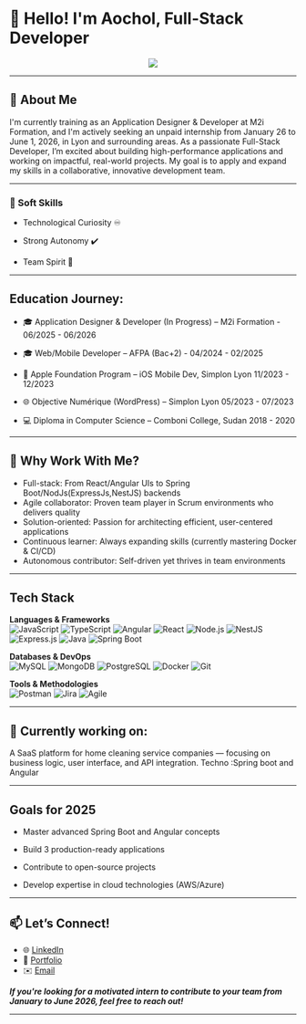 # 👋 Hello! I'm Aochol, Full-Stack Developer
<p align="center">
  <a href="https://github.com/shawilayoul">
    <img src="https://readme-typing-svg.herokuapp.com/?lines=seeking+an+unpaid+internship+in+Full-Stack;JavaScript+React+|+NodJs+|+Spring+Boot+|+Angular+|;Passionate+about+clean+code+and+user-centered+apps;Lifelong+learner+and+team+player&center=true&width=600&height=45" />
  </a>
</p>

---

## 👋 About Me
I'm currently training as an Application Designer & Developer at M2i Formation, and I'm actively seeking an unpaid internship from January 26 to June 1, 2026, in Lyon and surrounding areas.
As a passionate Full-Stack Developer, I’m excited about building high-performance applications and working on impactful, real-world projects. My goal is to apply and expand my skills in a collaborative, innovative development team.

---

### 🧠 Soft Skills
- Technological Curiosity ♾️

- Strong Autonomy ✔️

- Team Spirit 🤝
  
----

## Education Journey:
- 🎓 Application Designer & Developer (In Progress) – M2i Formation - 06/2025 - 06/2026

- 🎓 Web/Mobile Developer – AFPA (Bac+2) - 04/2024 - 02/2025

- 📱 Apple Foundation Program – iOS Mobile Dev, Simplon Lyon 11/2023 - 12/2023

- 🌐 Objective Numérique (WordPress) – Simplon Lyon 05/2023 - 07/2023

- 💻 Diploma in Computer Science – Comboni College, Sudan 2018 - 2020

---

## 🌟 Why Work With Me?
+ Full-stack: From React/Angular UIs to Spring Boot/NodJs(ExpressJs,NestJS) backends
+ Agile collaborator: Proven team player in Scrum environments who delivers quality
+ Solution-oriented: Passion for architecting efficient, user-centered applications
+ Continuous learner: Always expanding skills (currently mastering Docker & CI/CD)
+ Autonomous contributor: Self-driven yet thrives in team environments

---

##  Tech Stack
**Languages & Frameworks**  
![JavaScript](https://img.shields.io/badge/-JavaScript-F7DF1E?logo=javascript&logoColor=black)
![TypeScript](https://img.shields.io/badge/-TypeScript-3178C6?logo=typescript&logoColor=white)
![Angular](https://img.shields.io/badge/-Angular-DD0031?logo=angular&logoColor=white)
![React](https://img.shields.io/badge/-React-61DAFB?logo=react&logoColor=black)
![Node.js](https://img.shields.io/badge/-Node.js-339933?logo=nodedotjs&logoColor=white)
![NestJS](https://img.shields.io/badge/-NestJS-E0234E?logo=nestjs&logoColor=white)
![Express.js](https://img.shields.io/badge/-Express-000000?logo=express&logoColor=white)
![Java](https://img.shields.io/badge/-Java-ED8B00?logo=java&logoColor=white)
![Spring Boot](https://img.shields.io/badge/-Spring_Boot-6DB33F?logo=springboot&logoColor=white)

**Databases & DevOps**  
![MySQL](https://img.shields.io/badge/-MySQL-4479A1?logo=mysql&logoColor=white)
![MongoDB](https://img.shields.io/badge/-MongoDB-47A248?logo=mongodb&logoColor=white)
![PostgreSQL](https://img.shields.io/badge/-PostgreSQL-4169E1?logo=postgresql&logoColor=white)
![Docker](https://img.shields.io/badge/-Docker-2496ED?logo=docker&logoColor=white)
![Git](https://img.shields.io/badge/-Git-F05032?logo=git&logoColor=white)

**Tools & Methodologies**  
![Postman](https://img.shields.io/badge/-Postman-FF6C37?logo=postman&logoColor=white)
![Jira](https://img.shields.io/badge/-Jira-0052CC?logo=jira&logoColor=white)
![Agile](https://img.shields.io/badge/-Agile-0091D5?logo=agile&logoColor=white)

---

##  🚧 Currently working on:

A SaaS platform for home cleaning service companies — focusing on business logic, user interface, and API integration.
Techno :Spring boot and Angular

---

##  Goals for 2025

 - Master advanced Spring Boot and Angular concepts

- Build 3 production-ready applications

- Contribute to open-source projects

- Develop expertise in cloud technologies (AWS/Azure)

---

## 📫 Let’s Connect!

- 🌐 [LinkedIn](https://www.linkedin.com/in/aochol-ayoul-mojowok-654a7121a/)
- 🎨 [Portfolio](https://aocholportfolio.netlify.app/)
- ✉️ [Email](mailto:aocholayoul9@gmail.com)

 ***If you're looking for a motivated intern to contribute to your team from January to June 2026, feel free to reach out!***

---


